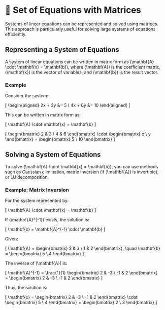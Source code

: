 # 🧮 Set of Equations with Matrices

Systems of linear equations can be represented and solved using matrices. This approach is particularly useful for solving large systems of equations efficiently.

## Representing a System of Equations

A system of linear equations can be written in matrix form as \(\mathbf{A} \cdot \mathbf{x} = \mathbf{b}\), where \(\mathbf{A}\) is the coefficient matrix, \(\mathbf{x}\) is the vector of variables, and \(\mathbf{b}\) is the result vector.

### Example

Consider the system:

\[
\begin{aligned}
2x + 3y &= 5 \\
4x + 6y &= 10
\end{aligned}
\]

This can be written in matrix form as:

\[
\mathbf{A} \cdot \mathbf{x} = \mathbf{b}
\]

\[
\begin{bmatrix} 2 & 3 \\ 4 & 6 \end{bmatrix} \cdot \begin{bmatrix} x \\ y \end{bmatrix} = \begin{bmatrix} 5 \\ 10 \end{bmatrix}
\]

## Solving a System of Equations

To solve \(\mathbf{A} \cdot \mathbf{x} = \mathbf{b}\), you can use methods such as Gaussian elimination, matrix inversion (if \(\mathbf{A}\) is invertible), or LU decomposition.

### Example: Matrix Inversion

For the system represented by:

\[
\mathbf{A} \cdot \mathbf{x} = \mathbf{b}
\]

If \(\mathbf{A}^{-1}\) exists, the solution is:

\[
\mathbf{x} = \mathbf{A}^{-1} \cdot \mathbf{b}
\]

Given:

\[
\mathbf{A} = \begin{bmatrix} 2 & 3 \\ 1 & 2 \end{bmatrix}, \quad \mathbf{b} = \begin{bmatrix} 5 \\ 4 \end{bmatrix}
\]

The inverse of \(\mathbf{A}\) is:

\[
\mathbf{A}^{-1} = \frac{1}{1} \begin{bmatrix} 2 & -3 \\ -1 & 2 \end{bmatrix} = \begin{bmatrix} 2 & -3 \\ -1 & 2 \end{bmatrix}
\]

Thus, the solution is:

\[
\mathbf{x} = \begin{bmatrix} 2 & -3 \\ -1 & 2 \end{bmatrix} \cdot \begin{bmatrix} 5 \\ 4 \end{bmatrix} = \begin{bmatrix} 2 \\ 3 \end{bmatrix}
\]
